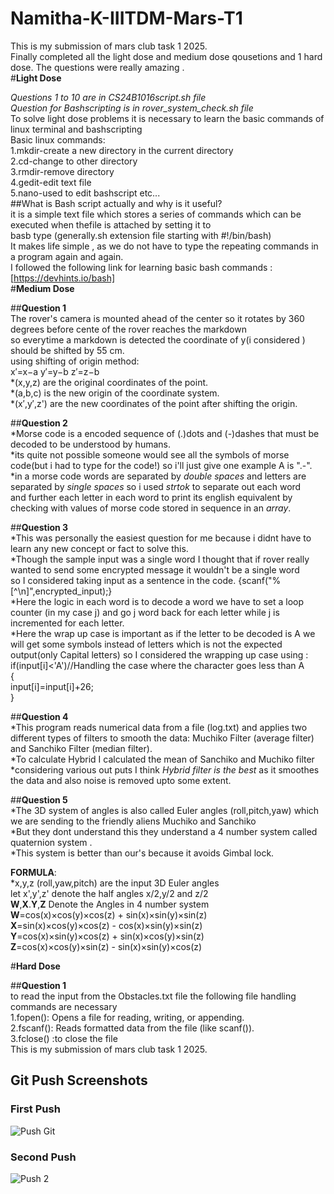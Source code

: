 # Namitha-K-IIITDM-Mars-T1
This is my submission of mars club task 1 2025.  
Finally completed all the light dose and medium dose qousetions and 1 hard dose. The questions were really amazing .  
#**Light Dose**  
  
*Questions 1 to 10 are in CS24B1016script.sh file*  
*Question for Bashscripting is in rover_system_check.sh file*  
To solve light dose problems it is necessary to learn the basic commands of linux terminal and bashscripting  
Basic linux commands:  
1.mkdir-create a new directory in the current directory  
2.cd-change to other directory  
3.rmdir-remove directory  
4.gedit-edit text file  
5.nano-used to edit bashscript etc...  
##What is Bash script actually and why is it useful?  
it is a simple text file which stores a series of commands which can be executed when thefile is attached by setting it to  
basb type (generally.sh extension file starting with #!/bin/bash)  
It makes life simple , as we do not have to type the repeating commands in a program again and again.  
I followed the following link for learning basic bash commands : [https://devhints.io/bash]  
#**Medium Dose** 
  
##**Question 1**  
The rover's camera is mounted ahead of the center so it rotates by 360 degrees before cente of the rover reaches the markdown  
so everytime a markdown is detected the coordinate of y(i considered ) should be shifted by 55 cm.  
using shifting of origin method:  
x′=x−a      y′=y−b      z′=z−b  
*(x,y,z) are the original coordinates of the point.  
*(a,b,c) is the new origin of the coordinate system.  
*(x′,y′,z') are the new coordinates of the point after shifting the origin. 
  
##**Question 2**  
*Morse code is a encoded sequence of (.)dots and (-)dashes that must be decoded to be understood by humans.  
*its quite not possible someone would see all the symbols of morse code(but i had to type for the code!) so i'll just give one example A is ".-".  
*in a morse code words are separated by *double spaces* and letters are separated by *single spaces* so i used *strtok* to separate out each word  
and further each letter in each word to print its english equivalent by checking with values of morse code stored in sequence in an *array*.  
  
##**Question 3**  
*This was personally the easiest question for me because i didnt have to learn any new concept or fact to solve this.   
*Though the sample input was a single word I thought that if rover really wanted to send some encrypted message it wouldn't be a single word  
so I considered taking input as a sentence in the code. {scanf("%[^\n]",encrypted_input);}  
*Here the logic in each word is to decode a word we have to set a loop counter (in my case j) and go j word back for each letter while j is 
incremented for each letter.  
*Here the wrap up case is important as if the letter to be decoded is A we will get some symbols instead of letters which is not the expected  
output(only Capital letters) so I considered the wrapping up case using :  
if(input[i]<'A')//Handling the case where the character goes less than A  
     {  
         input[i]=input[i]+26;  
     }  
       
##**Question 4**  
*This program reads numerical data from a file (log.txt) and applies two different types of filters to smooth the data: Muchiko Filter (average filter) and Sanchiko Filter (median filter).  
*To calculate Hybrid I calculated the mean of Sanchiko and Muchiko filter  
*considering various out puts I think *Hybrid filter is the best* as it smoothes the data and also noise is removed upto some extent.  
  
##**Question 5**  
*The 3D system of angles is also called Euler angles (roll,pitch,yaw) which we are sending to the friendly aliens Muchiko and Sanchiko  
*But they dont understand this they understand a 4 number system called quaternion system .  
*This system is better than our's because it avoids Gimbal lock.  
  
**FORMULA**:  
*x,y,z (roll,yaw,pitch) are the input 3D Euler angles  
let x',y',z' denote the half angles x/2,y/2 and z/2  
**W**,**X**.**Y**,**Z** Denote the Angles in 4 number system  
**W**=cos(x)×cos(y)×cos(z) + sin(x)×sin(y)×sin(z)  
**X**=sin(x)×cos(y)×cos(z) - cos(x)×sin(y)×sin(z)  
**Y**=cos(x)×sin(y)×cos(z) + sin(x)×cos(y)×sin(z)  
**Z**=cos(x)×cos(y)×sin(z) - sin(x)×sin(y)×cos(z)  
  
#**Hard Dose**  
  
##**Question 1**  
to read the input from the Obstacles.txt file the following file handling commands are necessary  
1.fopen(): Opens a file for reading, writing, or appending.  
2.fscanf(): Reads formatted data from the file (like scanf()).  
3.fclose() :to close the file  
This is my submission of mars club task 1 2025.
## Git Push Screenshots
### First Push
![Push Git](push_git.png)
### Second Push
![Push 2](push2.png)

